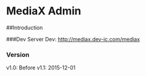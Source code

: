 MediaX Admin
=======

##Introduction

###Dev Server
Dev: http://mediax.dev-ic.com/mediax

### Version
v1.0: Before
v1.1: 2015-12-01
